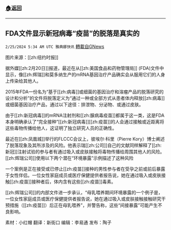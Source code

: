 ###  [:house:返回](README.md)
---


## FDA文件显示新冠病毒“疫苗”的脱落是真实的
`2/25/2024 5:34 AM UTC 雅典娜快讯` [轉載自GNews](https://gnews.org/articles/2339091)

图片来源：[[zh:纽约时报]]

据外媒[[zh:2月20日]]报道，最近在从[[zh:美国食品和药物管理局]] (FDA)文件中显示，像[[zh:辉瑞]]和莫多纳生产的mRNA基因治疗产品确实会从服用它们的人身上传染给其他人。

2015年FDA一份名为“基于[[zh:病毒]]或细菌的基因治疗和溶瘤产品的脱落研究的设计和分析”的文件将脱落定义为“通过一种或全部方式从患者体内释放[[zh:病毒]]或细菌基因治疗产品，通过以下途径：排泄物、分泌物、或通过皮肤。

由于[[zh:新冠病毒]]的mRNA注射剂和[[zh:腺病毒疫苗]]都属于这一类，这是FDA本身明确承认了“完全接种”[[zh:新冠病毒]][[zh:疫苗]]的人会通过接触或近距离将这些毒物传播给他人，这证明了独立研究人员的正确性。

最近在[[zh:凤凰城]]举行的FLCCC会议上，彼埃尔·科里（Pierre Kory）博士阐述了脱落现象及其所涉及的风险。他表示瑞[[zh:公司]]自己的文献同样解释了[[zh:新冠]]注射试验的参与者有通过吸入或皮肤接触将毒物传播给周围其他人的风险。[[zh:辉瑞公司]]使用以下两个潜在“环境暴露”示例描述了这种风险

一个案例是正在接受或已停止[[zh:疫苗]]接种的男性参与者在受孕之前或前后暴露于女性伴侣。一位女性家庭成员或医疗保健提供者报告说，她在通过吸入或皮肤接触[[zh:疫苗]]接种者后，体内含有这些[[zh:疫苗]]毒素。

[[zh:辉瑞公司]]的内部文件进一步承认，“母乳喂养期间环境暴露的一个例子是，一位女性家庭成员或医疗保健提供者报告说，她在通过吸入或皮肤接触接触研究干预措施（[[zh:疫苗]]）后正在母乳喂养”，并警告称，这些“间接暴露”可能产生不良影响。

        
素材：小红帽  翻译：新街口  编辑：李易通  发布：陶子


